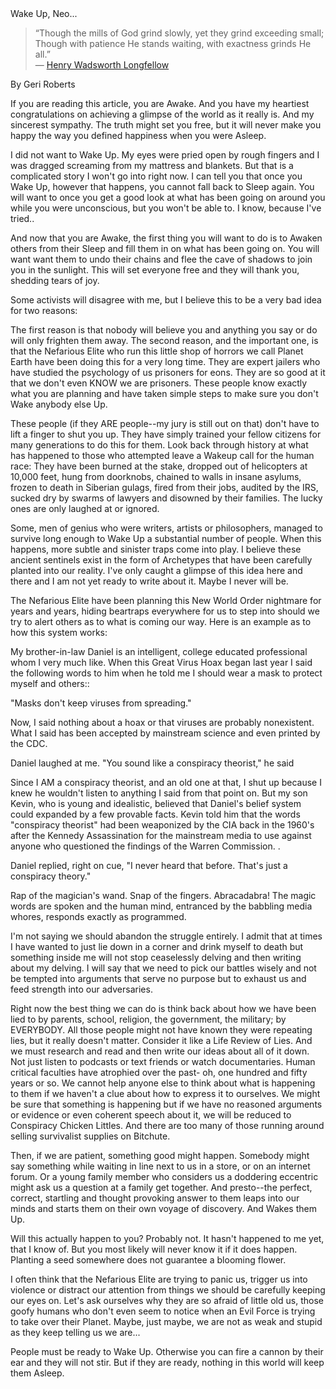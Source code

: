 <meta name="title" content="All Science is Suppressed/Redacted!" />
<meta name="description" content="Though the mills of God grind slowly, yet they grind exceeding small; Though with patience He stands waiting, with exactness grinds He all.” />

```
Note: This investigation is **a work in progress**. Check back soon for more updates!
```

# Wake Up, Neo...

> “Though the mills of God grind slowly, yet they grind exceeding small;
> Though with patience He stands waiting, with exactness grinds He all.”  
> ― [Henry Wadsworth Longfellow](https://www.goodreads.com/quotes/255749-though-the-mills-of-god-grind-slowly-yet-they-grind)

By Geri Roberts

If you are reading this article, you are Awake. And you have my heartiest congratulations on achieving a glimpse of the
world as it really is. And my sincerest sympathy. The truth might set you free, but it will never make you happy the way
you defined happiness when you were Asleep.

I did not want to Wake Up. My eyes were pried open by rough fingers and I was dragged screaming from my mattress and
blankets. But that is a complicated story I won't go into right now. I can tell you that once you Wake Up, however that
happens, you cannot fall back to Sleep again. You will want to once you get a good look at what has been going on around
you while you were unconscious, but you won't be able to. I know, because I've tried..

And now that you are Awake, the first thing you will want to do is to Awaken others from their Sleep and fill them in on
what has been going on. You will want want them to undo their chains and flee the cave of shadows to join you in the
sunlight. This will set everyone free and they will thank you, shedding tears of joy.

Some activists will disagree with me, but I believe this to be a very bad idea for two reasons:

The first reason is that nobody will believe you and anything you say or do will only frighten them away. The second
reason, and the important one, is that the Nefarious Elite who run this little shop of horrors we call Planet Earth have
been doing this for a very long time. They are expert jailers who have studied the psychology of us prisoners for eons.
They are so good at it that we don't even KNOW we are prisoners. These people know exactly what you are planning and
have taken simple steps to make sure you don't Wake anybody else Up.

These people (if they ARE people--my jury is still out on that) don't have to lift a finger to shut you up. They have
simply trained your fellow citizens for many generations to do this for them. Look back through history at what has
happened to those who attempted leave a Wakeup call for the human race:  They have been burned at the stake, dropped out
of helicopters at 10,000 feet, hung from doorknobs, chained to walls in insane asylums, frozen to death in Siberian
gulags, fired from their jobs, audited by the IRS, sucked dry by swarms of lawyers and disowned by their families. The
lucky ones are only laughed at or ignored.

Some, men of genius who were writers, artists or philosophers, managed to survive long enough to Wake Up a substantial
number of people. When this happens, more subtle and sinister traps come into play. I believe these ancient sentinels
exist in the form of Archetypes that have been carefully planted into our reality. I've only caught a glimpse of this
idea here and there and I am not yet ready to write about it. Maybe I never will be.

The Nefarious Elite have been planning this New World Order nightmare for years and years, hiding beartraps everywhere
for us to step into should we try to alert others as to what is coming our way. Here is an example as to how this system
works:

My brother-in-law Daniel is an intelligent, college educated professional whom I very much like. When this Great Virus
Hoax began last year I said the following words to him when he told me I should wear a mask to protect myself and
others::

"Masks don't keep viruses from spreading."

Now, I said nothing about a hoax or that viruses are probably nonexistent. What I said has been accepted by mainstream
science and even printed by the CDC.

Daniel laughed at me.  "You sound like a conspiracy theorist,"  he said

Since I AM a conspiracy theorist, and an old one at that, I shut up because I knew he wouldn't listen to anything I said
from that point on. But my son Kevin, who is young and idealistic, believed that Daniel's belief system could expanded
by a few provable facts. Kevin told him that the words "conspiracy theorist" had been weaponized by the CIA back in the
1960's after the Kennedy Assassination for the mainstream media to use against anyone who questioned the findings of the
Warren Commission. .

Daniel replied, right on cue, "I never heard that before. That's just a conspiracy theory."

Rap of the magician's wand. Snap of the fingers. Abracadabra!  The magic words are spoken and the human mind, entranced
by the babbling media whores, responds exactly as programmed.

I'm not saying we should abandon the struggle entirely. I admit that at times I have wanted to just lie down in a corner
and drink myself to death but something inside me will not stop ceaselessly delving and then writing about my delving. I
will say that we need to pick our battles wisely and not be tempted into arguments that serve no purpose but to exhaust
us and feed strength into our adversaries.

Right now the best thing we can do is think back about how we have been lied to by parents, school, religion, the
government, the military; by EVERYBODY. All those people might not have known they were repeating lies, but it really
doesn't matter. Consider it like a Life Review of Lies. And we must research and read and then write our ideas about all
of it down. Not just listen to podcasts or text friends or watch documentaries. Human critical faculties have atrophied
over the past- oh, one hundred and fifty years or so. We cannot help anyone else to think about what is happening to
them if we haven't a clue about how to express it to ourselves. We might be sure that something is happening but if we
have no reasoned arguments or evidence or even coherent speech about it, we will be reduced to Conspiracy Chicken
Littles. And there are too many of those running around selling survivalist supplies on Bitchute.

Then, if we are patient, something good might happen. Somebody might say something while waiting in line next to us in a
store, or on an internet forum. Or a young family member who considers us a doddering eccentric might ask us a question
at a family get together. And presto--the perfect, correct, startling and thought provoking answer to them leaps into
our minds and starts them on their own voyage of discovery. And Wakes them Up.

Will this actually happen to you? Probably not. It hasn't happened to me yet, that I know of. But you most likely will
never know it if it does happen. Planting a seed somewhere does not guarantee a blooming flower.

I often think that the Nefarious Elite are trying to panic us, trigger us into violence or distract our attention from
things we should be carefully keeping our eyes on. Let's ask ourselves why they are so afraid of little old us, those
goofy humans who don't even seem to notice when an Evil Force is trying to take over their Planet. Maybe, just maybe, we
are not as weak and stupid as they keep telling us we are...

People must be ready to Wake Up. Otherwise you can fire a cannon by their ear and they will not stir. But if they are
ready, nothing in this world will keep them Asleep. 
